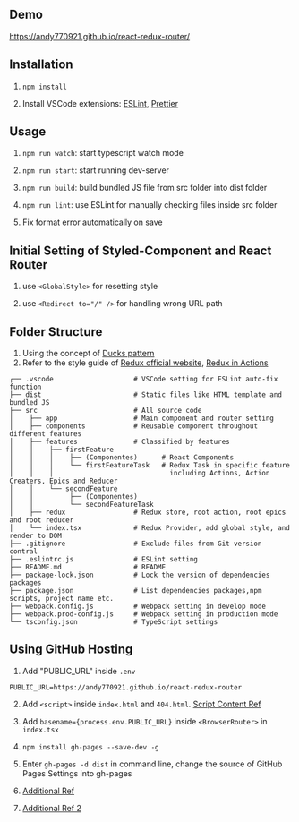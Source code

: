 ## Demo

https://andy770921.github.io/react-redux-router/

## Installation

1. `npm install`

2. Install VSCode extensions: [ESLint](https://marketplace.visualstudio.com/items?itemName=dbaeumer.vscode-eslint), [Prettier](https://marketplace.visualstudio.com/items?itemName=esbenp.prettier-vscode)

## Usage

1. `npm run watch`: start typescript watch mode

2. `npm run start`: start running dev-server

3. `npm run build`: build bundled JS file from src folder into dist folder

4. `npm run lint`: use ESLint for manually checking files inside src folder

5. Fix format error automatically on save

## Initial Setting of Styled-Component and React Router

1. use `<GlobalStyle>` for resetting style

2. use `<Redirect to="/" />` for handling wrong URL path

## Folder Structure

1. Using the concept of [Ducks pattern](https://github.com/erikras/ducks-modular-redux)
2. Refer to the style guide of [Redux official website](https://redux.js.org/style-guide/style-guide/#structure-files-as-feature-folders-or-ducks), [Redux in Actions](https://livebook.manning.com/book/redux-in-action/chapter-11/51) 

``` 
┌── .vscode                    # VSCode setting for ESLint auto-fix function
├── dist                       # Static files like HTML template and bundled JS
├── src                        # All source code
│    ├── app                   # Main component and router setting 
│    ├── components            # Reusable component throughout different features  
│    ├── features              # Classified by features
│    │    ├── firstFeature
│    │    │    ├── (Componentes)      # React Components
│    │    │    └── firstFeatureTask   # Redux Task in specific feature 
│    │    │                             including Actions, Action Creaters, Epics and Reducer
│    │    └── secondFeature
│    │         ├── (Componentes)
│    │         └── secondFeatureTask
│    ├── redux                 # Redux store, root action, root epics and root reducer
│    └── index.tsx             # Redux Provider, add global style, and render to DOM
├── .gitignore                 # Exclude files from Git version contral
├── .eslintrc.js               # ESLint setting
├── README.md                  # README
├── package-lock.json          # Lock the version of dependencies packages
├── package.json               # List dependencies packages,npm scripts, project name etc.
├── webpack.config.js          # Webpack setting in develop mode
├── webpack.prod-config.js     # Webpack setting in production mode
└── tsconfig.json              # TypeScript settings
```
## Using GitHub Hosting

1. Add "PUBLIC_URL" inside `.env`
```
PUBLIC_URL=https://andy770921.github.io/react-redux-router
```

2. Add `<script>` inside `index.html` and `404.html`. [Script Content Ref](https://github.com/rafrex/spa-github-pages/blob/gh-pages/index.html#L58)

3. Add `basename={process.env.PUBLIC_URL}` inside `<BrowserRouter>` in `index.tsx`

4. `npm install gh-pages --save-dev -g`

5. Enter `gh-pages -d dist` in command line, change the source of GitHub Pages Settings into gh-pages

6. [Additional Ref](https://medium.com/@Dragonza/react-router-problem-with-gh-pages-c93a5e243819)

7. [Additional Ref 2](https://zhuanlan.zhihu.com/p/102642360)